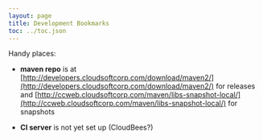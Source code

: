 ```yaml
---
layout: page
title: Development Bookmarks
toc: ../toc.json
---
```



Handy places:

* **maven repo** is at [http://developers.cloudsoftcorp.com/download/maven2/](http://developers.cloudsoftcorp.com/download/maven2/) for releases 
  and [http://ccweb.cloudsoftcorp.com/maven/libs-snapshot-local/](http://ccweb.cloudsoftcorp.com/maven/libs-snapshot-local/) for snapshots
            
* **CI server** is not yet set up (CloudBees?)

